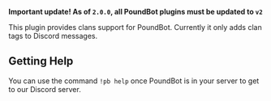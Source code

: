 ﻿**Important update! As of `2.0.0`, all PoundBot plugins must be updated to `v2`**

This plugin provides clans support for PoundBot. Currently it only adds clan tags to Discord messages.

## Getting Help

You can use the command `!pb help` once PoundBot is in your server to get to our Discord server.